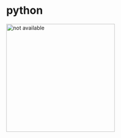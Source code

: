 # python

<img src="https://encrypted-tbn0.gstatic.com/images?q=tbn:ANd9GcQKSxXQNXMgUnL9YqMaERvKdGdvgvUI6R9LiFHX7A83pDHgQCWlsN4KZrQDtY7fs0mVVg0&usqp=CAU" alt="not available" style="height : 18rem"/>
